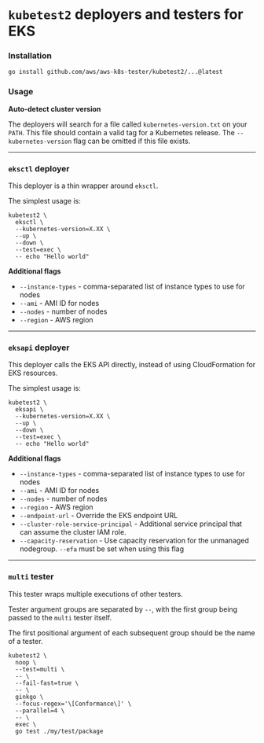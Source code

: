# `kubetest2` deployers and testers for EKS

### Installation

```
go install github.com/aws/aws-k8s-tester/kubetest2/...@latest
```

### Usage

**Auto-detect cluster version**

The deployers will search for a file called `kubernetes-version.txt` on your `PATH`.
This file should contain a valid tag for a Kubernetes release.
The `--kubernetes-version` flag can be omitted if this file exists.

---

### `eksctl` deployer

This deployer is a thin wrapper around `eksctl`.

The simplest usage is:
```
kubetest2 \
  eksctl \
  --kubernetes-version=X.XX \
  --up \
  --down \
  --test=exec \
  -- echo "Hello world"
```

**Additional flags**

- `--instance-types` - comma-separated list of instance types to use for nodes
- `--ami` - AMI ID for nodes
- `--nodes` - number of nodes
- `--region` - AWS region

---

### `eksapi` deployer

This deployer calls the EKS API directly, instead of using CloudFormation for EKS resources.

The simplest usage is:
```
kubetest2 \
  eksapi \
  --kubernetes-version=X.XX \
  --up \
  --down \
  --test=exec \
  -- echo "Hello world"
```

**Additional flags**

- `--instance-types` - comma-separated list of instance types to use for nodes
- `--ami` - AMI ID for nodes
- `--nodes` - number of nodes
- `--region` - AWS region
- `--endpoint-url` - Override the EKS endpoint URL
- `--cluster-role-service-principal` - Additional service principal that can assume the cluster IAM role.
- `--capacity-reservation` - Use capacity reservation for the unmanaged nodegroup. `--efa` must be set when using this flag

---

### `multi` tester

This tester wraps multiple executions of other testers.

Tester argument groups are separated by `--`, with the first group being passed to the `multi` tester itself.

The first positional argument of each subsequent group should be the name of a tester.

```
kubetest2 \
  noop \
  --test=multi \
  -- \
  --fail-fast=true \
  -- \
  ginkgo \
  --focus-regex='\[Conformance\]' \
  --parallel=4 \
  -- \
  exec \
  go test ./my/test/package
```